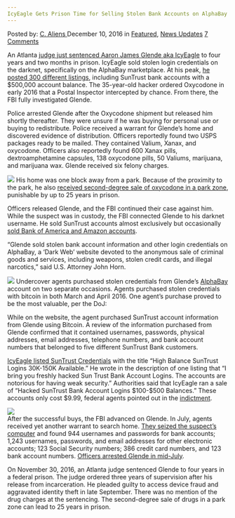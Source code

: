 ```yaml
---
IcyEagle Gets Prison Time for Selling Stolen Bank Accounts on AlphaBay
---
```

<article class="post-listing post-16847 post type-post status-publish format-standard has-post-thumbnail hentry category-deepdot-news category-news-updates tag-accounts tag-alphabay tag-bank tag-icyeagle tag-prison tag-selling tag-stolen tag-time">
    <div class="post-inner">
        <span>Posted by: <a href="https://www.deepdotweb.com/author/caliens/" title="">C. Aliens </a></span>
    <span>December 10, 2016</span>
    <span>in <a href="https://www.deepdotweb.com/category/deepdot-news/" rel="category tag">Featured</a>, <a href="https://www.deepdotweb.com/category/news-updates/" rel="category tag">News Updates</a></span>
    <span><a href="https://www.deepdotweb.com/2016/12/10/icyeagle-gets-prison-time-selling-stolen-bank-accounts-alphabay/#comments">7 Comments</a></span>
    </p>
    <div class="clear"></div>
    <div class="entry">
    <p>An Atlanta <a href="https://www.justice.gov/usao-ndga/pr/icyeagle-dark-web-vendor-stolen-information-sentenced-federal-prison">judge just sentenced Aaron James Glende aka IcyEagle</a> to four years and two months in prison. IcyEagle sold stolen login credentials on the darknet, specifically on the AlphaBay marketplace. At his peak, <a href="https://blog.surfwatchlabs.com/2016/08/15/icyeagle-a-look-at-the-arrest-of-an-alleged-dark-web-vendor/">he posted 300 different listings</a>, including SunTrust bank accounts with a $500,000 account balance. The 35-year-old hacker ordered Oxycodone in early 2016 that a Postal Inspector intercepted by chance. From there, the FBI fully investigated Glende.</p>
    <p>Police arrested Glende after the Oxycodone shipment but released him shortly thereafter. They were unsure if he was buying for personal use or buying to redistribute. Police received a warrant for Glende’s home and discovered evidence of distribution. Officers reportedly found two USPS packages ready to be mailed. They contained Valium, Xanax, and oxycodone. Officers also reportedly found 600 Xanax pills, dextroamphetamine capsules, 138 oxycodone pills, 50 Valiums, marijuana, and marijuana wax. Glende received six felony charges.</p>
    <p><img class="wp-image-16855 aligncenter" src="https://www.deepdotweb.com/wp-content/uploads/2016/12/word-image-6.jpeg" srcset="https://www.deepdotweb.com/wp-content/uploads/2016/12/word-image-6.jpeg 900w, https://www.deepdotweb.com/wp-content/uploads/2016/12/word-image-6-300x120.jpeg 300w" sizes="(max-width: 900px) 100vw, 900px" /> His home was one block away from a park. Because of the proximity to the park, he also <a href="http://www.winonapost.com/Article/ArticleID/48291/Postal-Service-tip-leads-to-drug-arrest">received second-degree sale of oxycodone in a park zone</a>, punishable by up to 25 years in prison.</p>
    <p>Officers released Glende, and the FBI continued their case against him. While the suspect was in custody, the FBI connected Glende to his darknet username. He sold SunTrust accounts almost exclusively but occasionally <a href="http://www.11alive.com/news/local/fbi-hacker-stole-passwords-sold-them-to-the-highest-bidder/283527778">sold Bank of America and Amazon accounts</a>.</p>
    <p>“Glende sold stolen bank account information and other login credentials on AlphaBay, a ‘Dark Web’ website devoted to the anonymous sale of criminal goods and services, including weapons, stolen credit cards, and illegal narcotics,” said U.S. Attorney John Horn.</p>
    <p><img class="wp-image-16856 aligncenter" src="https://www.deepdotweb.com/wp-content/uploads/2016/12/word-image-29.png" srcset="https://www.deepdotweb.com/wp-content/uploads/2016/12/word-image-29.png 658w, https://www.deepdotweb.com/wp-content/uploads/2016/12/word-image-29-300x145.png 300w" sizes="(max-width: 658px) 100vw, 658px" /> Undercover agents purchased stolen credentials from Glende’s <a href="https://www.deepdotweb.com/tag/alphabay/">AlphaBay</a> account on two separate occasions. Agents purchased stolen credentials with bitcoin in both March and April 2016. One agent’s purchase proved to be the most valuable, per the DoJ:</p>
    <p>While on the website, the agent purchased SunTrust account information from Glende using Bitcoin. A review of the information purchased from Glende confirmed that it contained usernames, passwords, physical addresses, email addresses, telephone numbers, and bank account numbers that belonged to five different SunTrust Bank customers.</p>
    <p><a href="https://www.scribd.com/document/333047309/Icy-Eagle">IcyEagle listed SunTrust Credentials</a> with the title “High Balance SunTrust Logins 30K-150K Available.” He wrote in the description of one listing that “I bring you freshly hacked Sun Trust Bank Account Logins. The accounts are notorious for having weak security.” Authorities said that IcyEagle ran a sale of “Hacked SunTrust Bank Account Logins $100-$500 Balances.” These accounts only cost $9.99, federal agents pointed out in the <a href="https://www.scribd.com/document/333047309/Icy-Eagle">indictment</a>.</p>
    <p><img class="wp-image-16857 aligncenter" src="https://www.deepdotweb.com/wp-content/uploads/2016/12/word-image-7.jpeg" srcset="https://www.deepdotweb.com/wp-content/uploads/2016/12/word-image-7.jpeg 900w, https://www.deepdotweb.com/wp-content/uploads/2016/12/word-image-7-300x176.jpeg 300w" sizes="(max-width: 900px) 100vw, 900px" /><br />
    After the successful buys, the FBI advanced on Glende. In July, agents received yet another warrant to search home. <a href="https://www.justice.gov/usao-ndga/pr/icyeagle-dark-web-vendor-stolen-information-charged-atlanta">They seized the suspect’s computer</a> and found 944 usernames and passwords for bank accounts; 1,243 usernames, passwords, and email addresses for other electronic accounts; 123 Social Security numbers; 386 credit card numbers, and 123 bank account numbers. <a href="https://www.deepdotweb.com/2016/07/26/alphabay-fraud-vendor-icyeagle-arrested/">Officers arrested Glende in mid-July</a>.</p>
    <p>On November 30, 2016, an Atlanta judge sentenced Glende to four years in a federal prison. The judge ordered three years of supervision after his release from incarceration. He pleaded guilty to access device fraud and aggravated identity theft in late September. There was no mention of the drug charges at the sentencing. The second-degree sale of drugs in a park zone can lead to 25 years in prison.</p>
    </div>
    <span style="display:none"><a href="https://www.deepdotweb.com/tag/accounts/" rel="tag">accounts</a> <a href="https://www.deepdotweb.com/tag/alphabay/" rel="tag">alphabay</a> <a href="https://www.deepdotweb.com/tag/bank/" rel="tag">bank</a> <a href="https://www.deepdotweb.com/tag/icyeagle/" rel="tag">icyeagle</a> <a href="https://www.deepdotweb.com/tag/prison/" rel="tag">prison</a> <a href="https://www.deepdotweb.com/tag/selling/" rel="tag">selling</a> <a href="https://www.deepdotweb.com/tag/stolen/" rel="tag">stolen</a> <a href="https://www.deepdotweb.com/tag/time/" rel="tag">time</a></span> <span style="display:none" class="updated">2016-12-10</span>
    <div style="display:none" class="vcard author" itemprop="author" itemscope itemtype="http://schema.org/Person"><strong class="fn" itemprop="name"><a href="https://www.deepdotweb.com/author/caliens/" title="Posts by C. Aliens" rel="author">C. Aliens</a></strong></div>
    </div>
</article>

